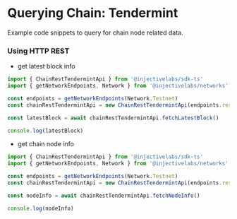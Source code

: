 # Querying Chain: Tendermint

Example code snippets to query for chain node related data.

### Using HTTP REST

- get latest block info

```ts
import { ChainRestTendermintApi } from '@injectivelabs/sdk-ts'
import { getNetworkEndpoints, Network } from '@injectivelabs/networks'

const endpoints = getNetworkEndpoints(Network.Testnet)
const chainRestTendermintApi = new ChainRestTendermintApi(endpoints.rest)

const latestBlock = await chainRestTendermintApi.fetchLatestBlock()

console.log(latestBlock)
```

- get chain node info

```ts
import { ChainRestTendermintApi } from '@injectivelabs/sdk-ts'
import { getNetworkEndpoints, Network } from '@injectivelabs/networks'

const endpoints = getNetworkEndpoints(Network.Testnet)
const chainRestTendermintApi = new ChainRestTendermintApi(endpoints.rest)

const nodeInfo = await chainRestTendermintApi.fetchNodeInfo()

console.log(nodeInfo)
```
